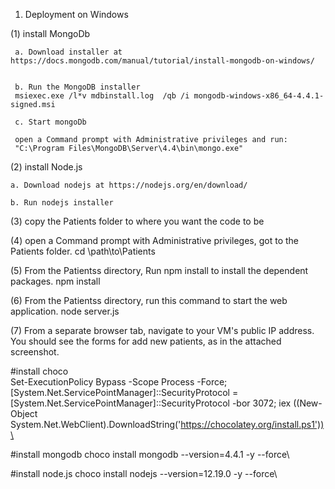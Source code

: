 1. Deployment on Windows
 
 (1) install MongoDb
     
	 a. Download installer at https://docs.mongodb.com/manual/tutorial/install-mongodb-on-windows/
	 
	 
	 b. Run the MongoDB installer
	 msiexec.exe /l*v mdbinstall.log  /qb /i mongodb-windows-x86_64-4.4.1-signed.msi
	 
	 c. Start mongoDb
	 
	 open a Command prompt with Administrative privileges and run:
	 "C:\Program Files\MongoDB\Server\4.4\bin\mongo.exe"
	 
(2) install Node.js

    a. Download nodejs at https://nodejs.org/en/download/
	
	b. Run nodejs installer
	
(3) copy the Patients folder to where you want the code to be

(4) open a Command prompt with Administrative privileges, got to the Patients folder.
    cd \path\to\Patients
	
(5) From the Patientss directory, Run npm install to install the dependent packages.
    npm install
	
(6) From the Patientss directory, run this command to start the web application.
    node server.js
	
(7) From a separate browser tab, navigate to your VM's public IP address.
    You should see the forms for add new patients, as in the attached screenshot.
	
#install choco	
Set-ExecutionPolicy Bypass -Scope Process -Force; [System.Net.ServicePointManager]::SecurityProtocol = [System.Net.ServicePointManager]::SecurityProtocol -bor 3072; iex ((New-Object System.Net.WebClient).DownloadString('https://chocolatey.org/install.ps1'))\

#install mongodb
choco install mongodb --version=4.4.1 -y --force\

#install node.js
choco install nodejs --version=12.19.0 -y --force\
